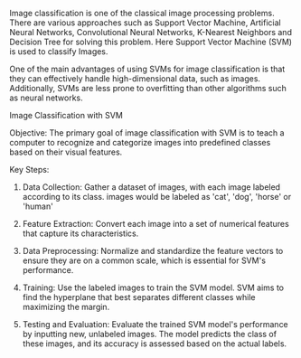 Image classification is one of the classical image processing problems. There are various approaches such as Support Vector Machine, Artificial Neural Networks, Convolutional Neural Networks, K-Nearest Neighbors and Decision Tree for solving this problem. Here Support Vector Machine (SVM) is used to classify Images.

One of the main advantages of using SVMs for image classification is that they can effectively handle high-dimensional data, such as images. Additionally, SVMs are less prone to overfitting than other algorithms such as neural networks.

Image Classification with SVM

Objective: The primary goal of image classification with SVM is to teach a computer to recognize and categorize images into predefined classes based on their visual features.

Key Steps:
1. Data Collection: Gather a dataset of images, with each image labeled according to its class. images would be labeled as 'cat', 'dog', 'horse' or 'human'

2. Feature Extraction: Convert each image into a set of numerical features that capture its characteristics.

3. Data Preprocessing: Normalize and standardize the feature vectors to ensure they are on a common scale, which is essential for SVM's performance.

4. Training: Use the labeled images to train the SVM model. SVM aims to find the hyperplane that best separates different classes while maximizing the margin.

5. Testing and Evaluation: Evaluate the trained SVM model's performance by inputting new, unlabeled images. The model predicts the class of these images, and its accuracy is assessed based on the actual labels.
